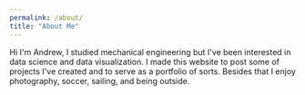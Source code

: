 ```yaml
---
permalink: /about/
title: "About Me"
---
```


Hi I'm Andrew, I studied mechanical engineering but I've been interested in data science and data visualization. I made this website to post some of projects I've created and to serve as a portfolio of sorts. Besides that I enjoy photography, soccer, sailing, and being outside.